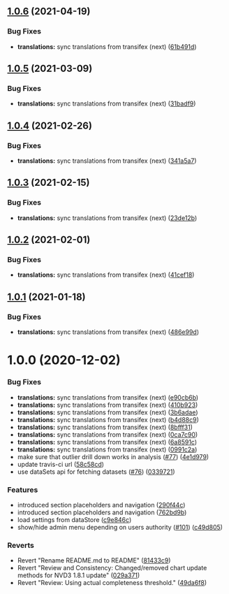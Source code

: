 ## [1.0.6](https://github.com/dhis2/who-data-quality-app/compare/v1.0.5...v1.0.6) (2021-04-19)


### Bug Fixes

* **translations:** sync translations from transifex (next) ([61b491d](https://github.com/dhis2/who-data-quality-app/commit/61b491dea388b693e4749a6febce94e4b795f9ef))

## [1.0.5](https://github.com/dhis2/who-data-quality-app/compare/v1.0.4...v1.0.5) (2021-03-09)


### Bug Fixes

* **translations:** sync translations from transifex (next) ([31badf9](https://github.com/dhis2/who-data-quality-app/commit/31badf932c45527a96355beb6067d52ec7632c8c))

## [1.0.4](https://github.com/dhis2/who-data-quality-app/compare/v1.0.3...v1.0.4) (2021-02-26)


### Bug Fixes

* **translations:** sync translations from transifex (next) ([341a5a7](https://github.com/dhis2/who-data-quality-app/commit/341a5a72d3f7dcb204b8e51ffb654cc3b46e0d1f))

## [1.0.3](https://github.com/dhis2/who-data-quality-app/compare/v1.0.2...v1.0.3) (2021-02-15)


### Bug Fixes

* **translations:** sync translations from transifex (next) ([23de12b](https://github.com/dhis2/who-data-quality-app/commit/23de12b7ba8cdc5bee06da5d5b8dea33e8f38daa))

## [1.0.2](https://github.com/dhis2/who-data-quality-app/compare/v1.0.1...v1.0.2) (2021-02-01)


### Bug Fixes

* **translations:** sync translations from transifex (next) ([41cef18](https://github.com/dhis2/who-data-quality-app/commit/41cef18a61ebe08f068e00cd9f909f2aaa04bb6f))

## [1.0.1](https://github.com/dhis2/who-data-quality-app/compare/v1.0.0...v1.0.1) (2021-01-18)


### Bug Fixes

* **translations:** sync translations from transifex (next) ([486e99d](https://github.com/dhis2/who-data-quality-app/commit/486e99d464f002ffab5d5ff819ced5b84cded654))

# 1.0.0 (2020-12-02)


### Bug Fixes

* **translations:** sync translations from transifex (next) ([e90cb6b](https://github.com/dhis2/who-data-quality-app/commit/e90cb6b1e1459390b230084204f35c9469823644))
* **translations:** sync translations from transifex (next) ([410b923](https://github.com/dhis2/who-data-quality-app/commit/410b923cc3119e8dbe797ff2df6c0babafdcd236))
* **translations:** sync translations from transifex (next) ([3b6adae](https://github.com/dhis2/who-data-quality-app/commit/3b6adae712302b119e9909d9aa6520e5cea1b177))
* **translations:** sync translations from transifex (next) ([b4d88c9](https://github.com/dhis2/who-data-quality-app/commit/b4d88c9b8515760be1697667ea3a42458f01b67a))
* **translations:** sync translations from transifex (next) ([8bfff31](https://github.com/dhis2/who-data-quality-app/commit/8bfff316f2407ad7eb36d75ad35c921f7d661790))
* **translations:** sync translations from transifex (next) ([0ca7c90](https://github.com/dhis2/who-data-quality-app/commit/0ca7c901f7f20e067ad85c395f0103caa72f6158))
* **translations:** sync translations from transifex (next) ([6a8591c](https://github.com/dhis2/who-data-quality-app/commit/6a8591ca4fd46bf7a9de031b761742ed9ae7bfda))
* **translations:** sync translations from transifex (next) ([0991c2a](https://github.com/dhis2/who-data-quality-app/commit/0991c2afe83e611993e7ce761591531dac7ac4d2))
* make sure that outlier drill down works in analysis ([#77](https://github.com/dhis2/who-data-quality-app/issues/77)) ([4e1d979](https://github.com/dhis2/who-data-quality-app/commit/4e1d979fbb17968ccf8615528b2baa8a81ed4c08))
* update travis-ci url ([58c58cd](https://github.com/dhis2/who-data-quality-app/commit/58c58cd9ccc376d75001f03fe156164c6e6db284))
* use dataSets api for fetching datasets ([#76](https://github.com/dhis2/who-data-quality-app/issues/76)) ([0339721](https://github.com/dhis2/who-data-quality-app/commit/033972124290d9ee0afeae0d65ba628aa4420313))


### Features

* introduced section placeholders and navigation ([290f44c](https://github.com/dhis2/who-data-quality-app/commit/290f44ce9b53709d7d13721d51f1c3b2a7130597))
* introduced section placeholders and navigation ([762bd9b](https://github.com/dhis2/who-data-quality-app/commit/762bd9b1f885bb2572a1ac274c10637f6e33d681))
* load settings from dataStore ([c9e846c](https://github.com/dhis2/who-data-quality-app/commit/c9e846c01ce1af4d43ca0cf9f58490ca1e84b5ad))
* show/hide admin menu depending on users authority ([#101](https://github.com/dhis2/who-data-quality-app/issues/101)) ([c49d805](https://github.com/dhis2/who-data-quality-app/commit/c49d805c6126091cc6016875be15cdc4bc6691c4))


### Reverts

* Revert "Rename README.md to README" ([81433c9](https://github.com/dhis2/who-data-quality-app/commit/81433c93a0fd8f9ad13703c5a48c7040fd7ab262))
* Revert "Review and Consistency: Changed/removed chart update methods for NVD3 1.8.1 update" ([029a371](https://github.com/dhis2/who-data-quality-app/commit/029a3710f3924858ad5d5587cdc629d61f2c9293))
* Revert "Review: Using actual completeness threshold." ([49da6f8](https://github.com/dhis2/who-data-quality-app/commit/49da6f8fdaaaec92a14eef978f7b4ef750654388))
